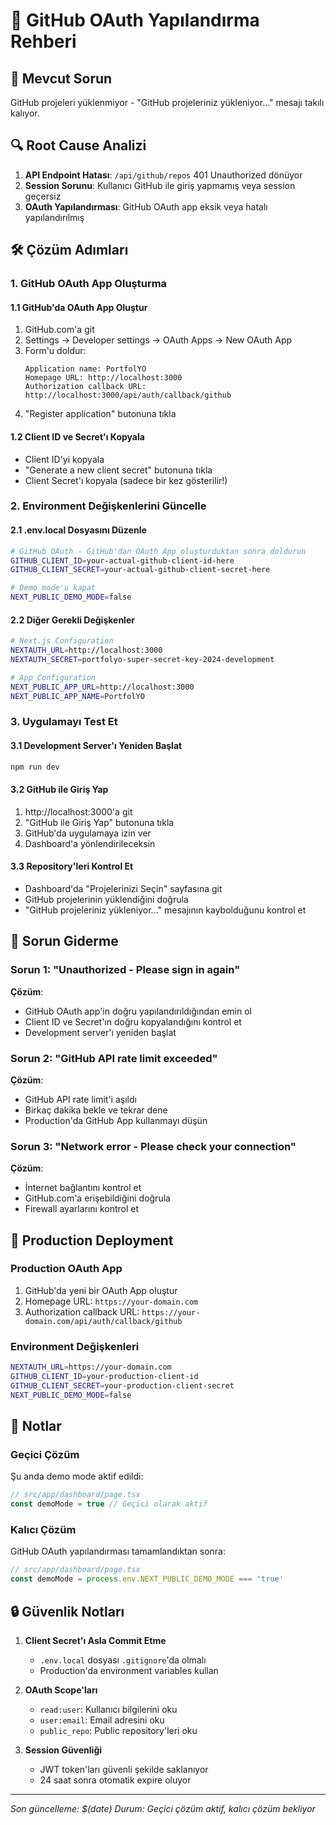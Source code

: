 # 🔧 GitHub OAuth Yapılandırma Rehberi

## 🚨 Mevcut Sorun
GitHub projeleri yüklenmiyor - "GitHub projeleriniz yükleniyor..." mesajı takılı kalıyor.

## 🔍 Root Cause Analizi
1. **API Endpoint Hatası**: `/api/github/repos` 401 Unauthorized dönüyor
2. **Session Sorunu**: Kullanıcı GitHub ile giriş yapmamış veya session geçersiz
3. **OAuth Yapılandırması**: GitHub OAuth app eksik veya hatalı yapılandırılmış

## 🛠️ Çözüm Adımları

### 1. GitHub OAuth App Oluşturma

#### 1.1 GitHub'da OAuth App Oluştur
1. GitHub.com'a git
2. Settings → Developer settings → OAuth Apps → New OAuth App
3. Form'u doldur:
   ```
   Application name: PortfolYO
   Homepage URL: http://localhost:3000
   Authorization callback URL: http://localhost:3000/api/auth/callback/github
   ```
4. "Register application" butonuna tıkla

#### 1.2 Client ID ve Secret'ı Kopyala
- Client ID'yi kopyala
- "Generate a new client secret" butonuna tıkla
- Client Secret'ı kopyala (sadece bir kez gösterilir!)

### 2. Environment Değişkenlerini Güncelle

#### 2.1 .env.local Dosyasını Düzenle
```bash
# GitHub OAuth - GitHub'dan OAuth App oluşturduktan sonra doldurun
GITHUB_CLIENT_ID=your-actual-github-client-id-here
GITHUB_CLIENT_SECRET=your-actual-github-client-secret-here

# Demo mode'u kapat
NEXT_PUBLIC_DEMO_MODE=false
```

#### 2.2 Diğer Gerekli Değişkenler
```bash
# Next.js Configuration
NEXTAUTH_URL=http://localhost:3000
NEXTAUTH_SECRET=portfolyo-super-secret-key-2024-development

# App Configuration
NEXT_PUBLIC_APP_URL=http://localhost:3000
NEXT_PUBLIC_APP_NAME=PortfolYO
```

### 3. Uygulamayı Test Et

#### 3.1 Development Server'ı Yeniden Başlat
```bash
npm run dev
```

#### 3.2 GitHub ile Giriş Yap
1. http://localhost:3000'a git
2. "GitHub ile Giriş Yap" butonuna tıkla
3. GitHub'da uygulamaya izin ver
4. Dashboard'a yönlendirileceksin

#### 3.3 Repository'leri Kontrol Et
- Dashboard'da "Projelerinizi Seçin" sayfasına git
- GitHub projelerinin yüklendiğini doğrula
- "GitHub projeleriniz yükleniyor..." mesajının kaybolduğunu kontrol et

## 🔧 Sorun Giderme

### Sorun 1: "Unauthorized - Please sign in again"
**Çözüm**: 
- GitHub OAuth app'in doğru yapılandırıldığından emin ol
- Client ID ve Secret'ın doğru kopyalandığını kontrol et
- Development server'ı yeniden başlat

### Sorun 2: "GitHub API rate limit exceeded"
**Çözüm**:
- GitHub API rate limit'i aşıldı
- Birkaç dakika bekle ve tekrar dene
- Production'da GitHub App kullanmayı düşün

### Sorun 3: "Network error - Please check your connection"
**Çözüm**:
- İnternet bağlantını kontrol et
- GitHub.com'a erişebildiğini doğrula
- Firewall ayarlarını kontrol et

## 🚀 Production Deployment

### Production OAuth App
1. GitHub'da yeni bir OAuth App oluştur
2. Homepage URL: `https://your-domain.com`
3. Authorization callback URL: `https://your-domain.com/api/auth/callback/github`

### Environment Değişkenleri
```bash
NEXTAUTH_URL=https://your-domain.com
GITHUB_CLIENT_ID=your-production-client-id
GITHUB_CLIENT_SECRET=your-production-client-secret
NEXT_PUBLIC_DEMO_MODE=false
```

## 📝 Notlar

### Geçici Çözüm
Şu anda demo mode aktif edildi:
```typescript
// src/app/dashboard/page.tsx
const demoMode = true // Geçici olarak aktif
```

### Kalıcı Çözüm
GitHub OAuth yapılandırması tamamlandıktan sonra:
```typescript
// src/app/dashboard/page.tsx
const demoMode = process.env.NEXT_PUBLIC_DEMO_MODE === 'true'
```

## 🔒 Güvenlik Notları

1. **Client Secret'ı Asla Commit Etme**
   - `.env.local` dosyası `.gitignore`'da olmalı
   - Production'da environment variables kullan

2. **OAuth Scope'ları**
   - `read:user`: Kullanıcı bilgilerini oku
   - `user:email`: Email adresini oku
   - `public_repo`: Public repository'leri oku

3. **Session Güvenliği**
   - JWT token'ları güvenli şekilde saklanıyor
   - 24 saat sonra otomatik expire oluyor

---

*Son güncelleme: $(date)*
*Durum: Geçici çözüm aktif, kalıcı çözüm bekliyor* 